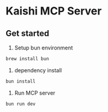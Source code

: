 # Kaishi MCP Server

## Get started

1. Setup bun environment

  ```sh
  brew install bun
  ```

1. dependency install

  ```sh
  bun install
  ```

1. Run MCP server

  ```sh
  bun run dev
  ```
